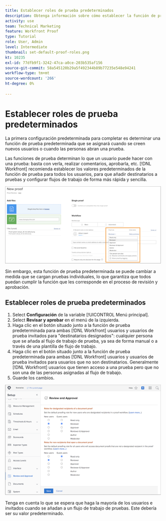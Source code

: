 ```yaml
---
title: Establecer roles de prueba predeterminados
description: Obtenga información sobre cómo establecer la función de prueba predeterminada que se asigna cuando se crean usuarios nuevos o las personas abren una prueba .
activity: use
team: Technical Marketing
feature: Workfront Proof
type: Tutorial
role: User, Admin
level: Intermediate
thumbnail: set-default-proof-roles.png
kt: 10235
exl-id: 77dfb9f1-3242-47ca-a0ce-203b535af156
source-git-commit: 58a545120b29a5f492344b89b77235e548e94241
workflow-type: tm+mt
source-wordcount: '266'
ht-degree: 0%

---
```


# Establecer roles de prueba predeterminados

<!---
21.4 updates have been made
--->

La primera configuración predeterminada para completar es determinar una función de prueba predeterminada que se asignará cuando se creen nuevos usuarios o cuando las personas abran una prueba.

Las funciones de prueba determinan lo que un usuario puede hacer con una prueba: basta con verla, realizar comentarios, aprobarla, etc. [!DNL Workfront] recomienda establecer los valores predeterminados de la función de prueba para todos los usuarios, para que añadir destinatarios a pruebas y configurar flujos de trabajo de forma más rápida y sencilla.

![Se pueden seleccionar funciones de prueba al cargar una prueba](assets/proof-system-setups-proof-role-example.png)

Sin embargo, esta función de prueba predeterminada se puede cambiar a medida que se cargan pruebas individuales, lo que garantiza que todos puedan cumplir la función que les corresponde en el proceso de revisión y aprobación.


## Establecer roles de prueba predeterminados

1. Select **Configuración** de la variable [!UICONTROL Menú principal].
1. Select **Revisar y aprobar** en el menú de la izquierda.
1. Haga clic en el botón situado junto a la función de prueba predeterminada para ambas [!DNL Workfront] usuarios y usuarios de prueba invitados para &quot;destinatarios designados&quot;: cualquier persona que se añada al flujo de trabajo de prueba, ya sea de forma manual o a través de una plantilla de flujo de trabajo.
1. Haga clic en el botón situado junto a la función de prueba predeterminada para ambas [!DNL Workfront] usuarios y usuarios de prueba invitados para usuarios que no son destinatarios. Generalmente [!DNL Workfront] usuarios que tienen acceso a una prueba pero que no son una de las personas asignadas al flujo de trabajo.
1. Guarde los cambios.

![Configuración de revisión y aprobación en Workfront](assets/proof-system-setups-workfront-defaults.png)

Tenga en cuenta lo que se espera que haga la mayoría de los usuarios e invitados cuando se añadan a un flujo de trabajo de pruebas. Este debería ser su valor predeterminado.
